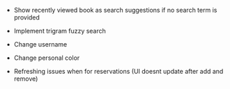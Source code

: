 - Show recently viewed book as search suggestions if no search term is provided
- Implement trigram fuzzy search

- Change username
- Change personal color
- Refreshing issues when for reservations (UI doesnt update after add and remove)
